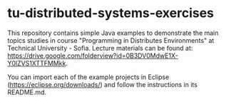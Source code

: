 # tu-distributed-systems-exercises 

This repository contains simple Java examples to demonstrate the main topics studies in course "Programming in Distributes Environments" at Technical University - Sofia. Lecture materials can be found at: https://drive.google.com/folderview?id=0B3DV0MdwE1X-Y0lZVS1XTTFMMkk.

You can import each of the example projects in Eclipse (https://eclipse.org/downloads/) and follow the instructions in its README.md.